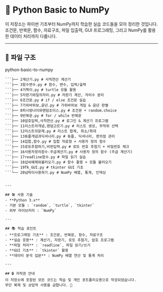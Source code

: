 # 🐍 Python Basic to NumPy

이 저장소는 파이썬 기초부터 NumPy까지 학습한 실습 코드들을 모아 정리한 것입니다.  
조건문, 반복문, 함수, 자료구조, 파일 입출력, GUI 프로그래밍, 그리고 NumPy를 활용한 데이터 처리까지 다룹니다.  

---

## 📂 파일 구조

python-basic-to-numpy
```├── 1sun.py # Hello Python 출력
```├── 2계산기.py # 사칙연산 계산기
```├── 3함수변수.py # 함수, 변수, 입력/출력
```├── 4거북이.py # turtle 모듈 활용
```├── 5자판기와일의자리.py # 자판기 계산, 자리수 분리
```├── 6조건문.py # if / else 조건문 실습
```├── 7가위바위보,윤년.py # 가위바위보 게임 & 윤년 판별
```├── 8피시방나이와랜덤초이스.py # 조건문 + random.choice
```├── 9반복문.py # for / while 반복문
```├── 10암호입력,사칙연산.py # 로그인 & 계산기 프로그램
```├── 11리스트의개념,랜덤고르기.py # 리스트 생성, 무작위 선택
```├── 12리스트의문제.py # 리스트 합계, 최소/최대
```├── 13튜플개념과딕셔너리.py # 튜플, 딕셔너리, 편의점 관리
```├── 14집합,함수.py # 집합 자료형 + 사용자 정의 함수
```├── 15로또추첨하기,비번입력.py # 로또 번호 추첨기 + 비밀번호 체크
```├── 16사용자정의함수-주급계산기.py # 사용자 정의 함수 (주급 계산기)
```├── 17readline함수.py # 파일 읽기 실습
```├── 18섭씨예제와불러오기.py # 함수 활용 + 모듈 불러오기
```├── 19Tk_GUI.py # tkinter GUI 기초
```└── 20넘파이사용하기.py # NumPy 배열, 통계, 인덱싱


---

## 🛠 사용 기술
- **Python 3.x**
- 기본 모듈 : `random`, `turtle`, `tkinter`
- 외부 라이브러리 : `NumPy`

---

## 📚 학습 포인트
- **프로그래밍 기초** : 조건문, 반복문, 함수, 자료구조
- **실습 응용** : 계산기, 자판기, 로또 추첨기, 암호 프로그램
- **파일 처리** : `readline`, 파일 읽기/쓰기
- **GUI 기초** : `tkinter` 활용
- **데이터 분석 입문** : NumPy 배열 연산 및 통계 처리

---

## 🔒 저작권 안내
이 저장소에 포함된 모든 코드는 학습 및 개인 포트폴리오용으로 작성되었습니다.  
무단 복제 및 상업적 사용을 금합니다. 🚫
